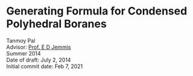 # Generating Formula for Condensed Polyhedral Boranes
Tanmoy Pal  
Advisor: [Prof. E D Jemmis](http://ipc.iisc.ac.in/~edj/)  
Summer 2014  
Date of draft: July 2, 2014  
Initial commit date: Feb 7, 2021

